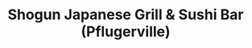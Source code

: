 ---
layout: place
title: "Shogun Japanese Grill & Sushi Bar (Pflugerville)"
permalink: /texas/pflugerville/shogun-japanese-grill-sushi-bar-pflugerville.html
stateAbbr: TX
stateName: Texas
cityName: Pflugerville
seo:
  name: "Shogun Japanese Grill & Sushi Bar (Pflugerville)"
  type: Restaurant
  links: null
description: "Shogun Japanese Grill & Sushi Bar (Pflugerville) serves delicious sushi in Pflugerville, Texas. Try fresh Japanese dishes for a great dining experience. "
place_id: ChIJ8bsv6GnFRIYRUjk88wKJKGI
photos:
  - name: >-
      places/ChIJ8bsv6GnFRIYRUjk88wKJKGI/photos/AeeoHcKha0vfFjU11EGNGaMzKUSMONXIf8lWpTq_CRCRSQdugMbv8EKX4AOtXG8fGUJldTh782C5P0S2OpFfXc5Sh_ryA5AaBUqpqGWgDxwbHCAtY9QBrLuaUvx8nnJtawSbLBNkNj6XlzV9dNebVkTyXTvDXsfp66DL0zIoG_7aokHkunKW0_jAESyaltjAQH7pS_N1V3YVc7cTlcl6o-2Fng0ry7198a3hGOpQcMrmDWr-rjJanvoN7LSbJrffRgeJcwP6ly3zNg7IZphNcJNbCGuFWhI5WTbziPQDuHaq9qIaYNmIAmEN2xK3bq9S5TyrKjAIQ-5xdzlBAqKmsPlEz3YB8uF3qHsWCt0lognSgy1rtAbQG90MMwgAVIGzyhSTGMjPXcjBdlBlHJDPLRHXufmcCyLKU0Xry0fEYHzJ_1w
    widthPx: 4032
    heightPx: 3024
    authorAttributions:
      - displayName: Roula Harfoush
        uri: https://maps.google.com/maps/contrib/106985936548748438094
        photoUri: >-
          https://lh3.googleusercontent.com/a-/ALV-UjVa0z5Wio0FGz3CMT0nRUkOjZm35wEqu3j5v2pBrxjevEp1MQMvng=s100-p-k-no-mo
    flagContentUri: >-
      https://www.google.com/local/imagery/report/?cb_client=maps_api_places.places_api&image_key=!1e10!2sCIHM0ogKEICAgICm4tvqbw&hl=en-US
    googleMapsUri: >-
      https://www.google.com/maps/place//data=!3m4!1e2!3m2!1sCIHM0ogKEICAgICm4tvqbw!2e10!4m2!3m1!1s0x8644c569e82fbbf1:0x62288902f33c3952
  - name: >-
      places/ChIJ8bsv6GnFRIYRUjk88wKJKGI/photos/AeeoHcJJb-9TLc_SzcIbLXF_QXoZfcDY7hIJ2d3sv2YeVufZD9ce1x6pEhcIyo2Z6uZyhryw2VrVYmuxWavuzvThP6VawCLKml3b5DzrCor_aF20ewmioMMhZlQc2xluCkueknmAEbKya-3gGLUUcu_NftYjU9XXs0-jc53wx19h69bLr1cqYI7oLW124bOMS9m-IHqWoFdtUEncVuXpbcN4wQUtLidZJx6wdp2td-1Nwgkeq6hDm9IS_BZY2KlAQpbM3NkCYBtW3-YdVBr5iw0rk2r-l67_TxzhGR2Lc6TGcsryiw
    widthPx: 960
    heightPx: 720
    authorAttributions:
      - displayName: Shogun Japanese Grill & Sushi Bar (Pflugerville)
        uri: https://maps.google.com/maps/contrib/106482907576384571187
        photoUri: >-
          https://lh3.googleusercontent.com/a-/ALV-UjX10i9I4bklpaYpFhJM6KwFd3GgEjuOepCvc7qWDc4Q9Ox9w9rB=s100-p-k-no-mo
    flagContentUri: >-
      https://www.google.com/local/imagery/report/?cb_client=maps_api_places.places_api&image_key=!1e10!2sAF1QipM1oSDPKsoHrBuTmRkrayHWC7tC3m2uf9L26Mmh&hl=en-US
    googleMapsUri: >-
      https://www.google.com/maps/place//data=!3m4!1e2!3m2!1sAF1QipM1oSDPKsoHrBuTmRkrayHWC7tC3m2uf9L26Mmh!2e10!4m2!3m1!1s0x8644c569e82fbbf1:0x62288902f33c3952
  - name: >-
      places/ChIJ8bsv6GnFRIYRUjk88wKJKGI/photos/AeeoHcJLX1wV2ZhK7asijVxHmBQaSydKPKlJZoHAKkkul_ylUY8pEiEnR4rAeTjTV5vs-eReR_O-b3FoVWx711peaYA-FMBCRdC8c2vUIJVGQqb0m9HZuqDdbHoM-C64un2F3Ihj0-0qEtSNgT-9jXJ7UNkqHPO5K2hUzkSr-x2F5Cq_F5zg0gBt1KsTI0nIDC3uNvYVsU3zX781Gag9jHcAs1t5EyABUMmhJ4ISEzBF2uElq7AIy6bWWdNmteGwX1L4-E7iNhnDkOA5d5HGpzOdtzik6p1YTMDt_PrfEOtWbATcHxubhoYT3Wzl6t6ltxWUtTDWM9iOuN88jhPNShg87-Q5HQBKMTZzj7qCb9p4cDVau38GMbONh-fbN0N12NRV7DueXDQOTwIFoU_A5ahDFP0iJM3wbToVs3cQ-gOGNbiof9Ap
    widthPx: 4032
    heightPx: 3024
    authorAttributions:
      - displayName: DILEEP
        uri: https://maps.google.com/maps/contrib/106069250487508644617
        photoUri: >-
          https://lh3.googleusercontent.com/a-/ALV-UjXdpAMuInKytgmlA5C1siYS1UgXVD8NJLA6FRNVYSD3ataqha0O9A=s100-p-k-no-mo
    flagContentUri: >-
      https://www.google.com/local/imagery/report/?cb_client=maps_api_places.places_api&image_key=!1e10!2sCIHM0ogKEICAgMCwi7Ch5AE&hl=en-US
    googleMapsUri: >-
      https://www.google.com/maps/place//data=!3m4!1e2!3m2!1sCIHM0ogKEICAgMCwi7Ch5AE!2e10!4m2!3m1!1s0x8644c569e82fbbf1:0x62288902f33c3952
  - name: >-
      places/ChIJ8bsv6GnFRIYRUjk88wKJKGI/photos/AeeoHcJH1AGSQEZvnVo0-xRxymcMgIYwNPwGI2G92FCh4LucEQbUOA_IsEOkIWQB8jiRUmHI9isjjFmtem53fr_UTMtGgRr82t4zD_ISefWjB7JAkbkNC9euGGmhOCGCk_4SZcoUInhUWRvM9Hq61Us8QswuAGObMUDuK7gGiXfuEEyOxgH8WrEKnpmSPRJ92rPPaGeH7eLX1fBds1iam7YqZ67NuQrSqAbqUp1jPjLnH1H3LG9CKzEzi_20QOCWiPP-TpvUlFMYrtySwakMtnqbMraFeIrp7DD-mEbXz1QlhLef5OM8l3NEIn5iNcv_WCrjku-671gXlpbwlRR4xWWsina4NoUtRMo9OWs-DUZ8K02UojUJlXUBuYRQUARvn3dMoP3WZemU5xrCwrEW9OT0KKahGlGsXySp6Ctjd3hyi3s8Fw
    widthPx: 3072
    heightPx: 4080
    authorAttributions:
      - displayName: Ray Stanley
        uri: https://maps.google.com/maps/contrib/115199230734819324680
        photoUri: >-
          https://lh3.googleusercontent.com/a-/ALV-UjV-I9v3-pYbYu-520-RCjgnWjS4ZmWWqq1CnhFvuS5NmtFHqnVMVQ=s100-p-k-no-mo
    flagContentUri: >-
      https://www.google.com/local/imagery/report/?cb_client=maps_api_places.places_api&image_key=!1e10!2sCIHM0ogKEICAgID_oLXuIw&hl=en-US
    googleMapsUri: >-
      https://www.google.com/maps/place//data=!3m4!1e2!3m2!1sCIHM0ogKEICAgID_oLXuIw!2e10!4m2!3m1!1s0x8644c569e82fbbf1:0x62288902f33c3952
  - name: >-
      places/ChIJ8bsv6GnFRIYRUjk88wKJKGI/photos/AeeoHcJ45jeS9TI3P_M-eqITphdEdsFBLx6ebPnvV0q8I_omrj2bydQNbV1yTB5dg1biSYELbSKYewmaWj2tSiRYgrhtIv16vP9JDckeTZiLv0mtMkU6ECUeLctnlkr3VKHrBBL99gChFBAMoft_yk2QvAfwZUn_pPJAKuQaf1mmhUs8mPU6yVV8tM8g40_BXCEYdfYoJvdeQuvCV5QRt9jEyRM4XGZS6cyb4UVDxwOqc67NjSSGnERAm2xhfBFPyisg2V1SO2-HsjE4HDw3oBtO8z_RSdzg4pKWghf_nfCbt20wE0Ea4V1XkdIpjjJp83aMPwWT1MLD2HypEisfL24wCMKaksO17nbqHi7LWjVlFnOsRZ6T07MKIz_w9NE_v_gWAwkJ7GpDQo0jV7J_8lA7KuZdPa9KMYLCNMykwlvfRMg
    widthPx: 4032
    heightPx: 3024
    authorAttributions:
      - displayName: Frank Viera
        uri: https://maps.google.com/maps/contrib/103054779171164787551
        photoUri: >-
          https://lh3.googleusercontent.com/a-/ALV-UjUBdXQkqrhJ-wBo9k0ukVxoYaR9M9rL6bAcqwfVixM8aRDHbGg=s100-p-k-no-mo
    flagContentUri: >-
      https://www.google.com/local/imagery/report/?cb_client=maps_api_places.places_api&image_key=!1e10!2sCIHM0ogKEICAgICv7KOgZQ&hl=en-US
    googleMapsUri: >-
      https://www.google.com/maps/place//data=!3m4!1e2!3m2!1sCIHM0ogKEICAgICv7KOgZQ!2e10!4m2!3m1!1s0x8644c569e82fbbf1:0x62288902f33c3952
  - name: >-
      places/ChIJ8bsv6GnFRIYRUjk88wKJKGI/photos/AeeoHcI3bBFGR3n_iMn0Rcs0qiXhd_2RoFVfObBWmBrQQ9s6czWAhyRH3PmD-dZR3fb9B2IfwPI9EAc2E2QRG6O70VlWZWyh-8xNT2TbgoPg6lt70faIawczKfTwBqbUujYLqBx2uhSUQBjpipRCsoyMwfR1tEkfzIVj9Es-JFJQ5R1Imzkn0cfp4VWK14sqpuQPEpWHzXOqGyUCh_Ohv_bkemErK6MZ0eAVHgHTrmoSfWuE0YiFJKTrXrGD-J5hbAkwVMqh3-j8RtqxO245y5O7bgKzuFdZlI5TDCgrHuefSpwILTe_YZ6-J5fUCbo0a2bw7B_vfPPoz_3uebysmJK19e5_CO9QKG8r-qUm8iEe9lp6I-0YQiVv7c7xsgpxW56Mz5Agwo4gfo3YB_D7DsPeCnMv07Km-E3bMd-vgXXrBUQK0g
    widthPx: 4000
    heightPx: 3000
    authorAttributions:
      - displayName: HARRY PARK
        uri: https://maps.google.com/maps/contrib/109772468171077609289
        photoUri: >-
          https://lh3.googleusercontent.com/a-/ALV-UjVKp1lPSl3MvYhpygmZsYToIjym8bWA2ZEhOuoNsZQzZUr5VzM=s100-p-k-no-mo
    flagContentUri: >-
      https://www.google.com/local/imagery/report/?cb_client=maps_api_places.places_api&image_key=!1e10!2sCIHM0ogKEICAgICJstW-Bw&hl=en-US
    googleMapsUri: >-
      https://www.google.com/maps/place//data=!3m4!1e2!3m2!1sCIHM0ogKEICAgICJstW-Bw!2e10!4m2!3m1!1s0x8644c569e82fbbf1:0x62288902f33c3952
  - name: >-
      places/ChIJ8bsv6GnFRIYRUjk88wKJKGI/photos/AeeoHcL1wNL_PslU0DXcNvMuVH7Q2ojho8uxDIds86P5f2joIaUe_Zg0el452pp-Ibuc6cn8s73lYmUBZbtmmMi5U5I1Dj5qdZ4K1dmd22tGVIPaCzPULgCifLQ0Vr7nosR-PikwnTiqWE_tOkWqTDvPgCOiqgfQFcg56E7DYarR5bidI98-ck-I3s9WYo0VNMQsImcvzPVxDVkz2v_6uXw-Y8fFkGMYBOL0Fk88U1pDxbtKocNu_W0DZkJkOJguH42IBg-A--9rqoG8MJqph0CL2mV1oqsKP27j3-QhKmh8facRdCnXnRbeR0wVGEMWhIYhimDcWjkNIgQ4bvqMIlOHjsokujH-iE4iDlPHI1Ncdcdj4--McOUbJWEW-Iog9XynDcVPFYGcXruzNl6zn-_yjoG3dy1CKDUh6KAJ6sXWI3SD0Q
    widthPx: 4032
    heightPx: 3024
    authorAttributions:
      - displayName: Dare Johnson
        uri: https://maps.google.com/maps/contrib/118187983912030752620
        photoUri: >-
          https://lh3.googleusercontent.com/a-/ALV-UjWxhTUGNZWtTSKM2FGQRCw3CXnhsWA2XIEOJr50b122cCEpWAgGdw=s100-p-k-no-mo
    flagContentUri: >-
      https://www.google.com/local/imagery/report/?cb_client=maps_api_places.places_api&image_key=!1e10!2sCIHM0ogKEICAgMDA9aPiSA&hl=en-US
    googleMapsUri: >-
      https://www.google.com/maps/place//data=!3m4!1e2!3m2!1sCIHM0ogKEICAgMDA9aPiSA!2e10!4m2!3m1!1s0x8644c569e82fbbf1:0x62288902f33c3952
  - name: >-
      places/ChIJ8bsv6GnFRIYRUjk88wKJKGI/photos/AeeoHcIL9vATL5Pi90DISgJdWQAU_erXleEXf02wy13HgDljD-Kncum5KId7de6vhd5p49YXaZ-2smC15IOUZsQKnmfmZPksJjOxymxysoo4uCZ8IJ7WQ5Yx2_KcRFqqV5BhAu-WeKe1uleHWtvguJpxahMfnp8mykqqMYo9Pn14wm5N-nv9_ktWh-npXfUGpWUnhck-D3GTDajXbgE8J6clV-acoSEgp37dXK4t3soVoaRxeu3k59Vb3RNure0PfPfxYq_DdJZFLvHq8CAc0SwcQWa6DdC2OtFzq-oG7lzwXDMVlXowgB3Wqk4tNDsPINCg6U9VV1Kc4DoONWYQYZ8MvChkAjA-ClCPKmeP6OFRLK0djFz1R-LL6FBUwcF5M5pPf9xFt0-gHF1XQYbpf8uYAhqdWbx0uj4cD04rMqC55bXtLVAl
    widthPx: 4080
    heightPx: 3060
    authorAttributions:
      - displayName: Thomas Ortiz
        uri: https://maps.google.com/maps/contrib/117371215378851849836
        photoUri: >-
          https://lh3.googleusercontent.com/a-/ALV-UjXE25Ga2lK68G6VVBgs02WIMZpoXC3GsgV6zaVCxcR2gx0BEspZ=s100-p-k-no-mo
    flagContentUri: >-
      https://www.google.com/local/imagery/report/?cb_client=maps_api_places.places_api&image_key=!1e10!2sCIHM0ogKEICAgIDj4JCbugE&hl=en-US
    googleMapsUri: >-
      https://www.google.com/maps/place//data=!3m4!1e2!3m2!1sCIHM0ogKEICAgIDj4JCbugE!2e10!4m2!3m1!1s0x8644c569e82fbbf1:0x62288902f33c3952
  - name: >-
      places/ChIJ8bsv6GnFRIYRUjk88wKJKGI/photos/AeeoHcJqyIvmPYuIi8G84yEo6BwPUik_bIIZU2K674wqKStpWO_wi6xQWSbsHorAkN9XP8OeMcxRZz7NulVfBOhLJnAEsg4Tmy_LzUqZEAiU1q2iPUpW1B2IL6Pfi-sJ6qnGAbIR6nfV-NQFJJ-DS_dau4zqzDTWBHjsJ_jGvpHIDfZJDVrDzN4GtlOn16wBpKjmV2zIpwc8ba6-IdWfqNRkSxbir4DYaC0Vz52QE-pWPPDfqYDPVJYdbdNid8VgoluZCI2LJKRv4A75Cq-ac-5KM62qPLZ-VoT02qtoa3pekg23TMZqGoLHyBV1ZbQjm81u6rFclmGX50veaOFpSt4cc38r9fyVfhYv_ozPgHcynh2NMH3BDJvsNuW62qcibgtQdIcUzKYoJYvEG_wGCN3OLi97Vsp6bTH97f8PvfA9NQ5YcVM
    widthPx: 3072
    heightPx: 4080
    authorAttributions:
      - displayName: Chip Klang
        uri: https://maps.google.com/maps/contrib/103162193282928397381
        photoUri: >-
          https://lh3.googleusercontent.com/a-/ALV-UjUi4QlnxvZw0jf9lbTbpxEQ5Oir4-eKmd_ETNjiU_eLK02aSH45=s100-p-k-no-mo
    flagContentUri: >-
      https://www.google.com/local/imagery/report/?cb_client=maps_api_places.places_api&image_key=!1e10!2sCIHM0ogKEICAgIDLq-Oq6QE&hl=en-US
    googleMapsUri: >-
      https://www.google.com/maps/place//data=!3m4!1e2!3m2!1sCIHM0ogKEICAgIDLq-Oq6QE!2e10!4m2!3m1!1s0x8644c569e82fbbf1:0x62288902f33c3952
  - name: >-
      places/ChIJ8bsv6GnFRIYRUjk88wKJKGI/photos/AeeoHcKs7JzTG0wCVYW6NVTIoB3zyZctD2fs72ivNJby1K8xMrFtMVORHhCkIreRTOOlbAt660qXX2o0OwctmaDi7KOVjW1PdErYAzupAPtMeeIgRT3Jbt0muXQakajpzO72i1wkja0uWEP5JfY5dBXZhK0VF506tcC7Nt0lFNwdN9Ev3U9Tf_oNex46puqhyVHo9xmvPFk1vXQ7nqZulrTkjZ77KGaoACU1sUjwMmPapbuJBL3ArtTOSXY0tccwe7NNULYzRiScDqzCiNJG4FQ2lDRtTmfzymut1ybagxG7fXdRXTUuLmc3-NItZwCbJlNDW655wEjw10waqmH5YoElk2DKdVXZMaiOoIg-SUleotj5QPtD9XqlybsYAKfNyzRAEI-xA9oRGDBZVV6hNoouaFszKGhrl080xfTz_WnGkGhS6SOr
    widthPx: 4080
    heightPx: 2296
    authorAttributions:
      - displayName: Antonio Johnson
        uri: https://maps.google.com/maps/contrib/115990904932247697332
        photoUri: >-
          https://lh3.googleusercontent.com/a-/ALV-UjUtaThUmjYGwWY8rioJXFjB1CAzv1ROm5P3qQFFO2HvuR1iDg65=s100-p-k-no-mo
    flagContentUri: >-
      https://www.google.com/local/imagery/report/?cb_client=maps_api_places.places_api&image_key=!1e10!2sCIHM0ogKEICAgIC37_TEogE&hl=en-US
    googleMapsUri: >-
      https://www.google.com/maps/place//data=!3m4!1e2!3m2!1sCIHM0ogKEICAgIC37_TEogE!2e10!4m2!3m1!1s0x8644c569e82fbbf1:0x62288902f33c3952
address: '18860 Limestone Commercial Dr #100, Pflugerville, TX 78660, USA'
street: '18860 Limestone Commercial Dr #100'
city: Pflugerville
state: TX
zip: '78660'
country: USA
neighborhood: null
latitude: '30.469158'
longitude: '-97.595974'
accessibility_options:
  wheelchairAccessibleParking: true
  wheelchairAccessibleEntrance: true
  wheelchairAccessibleRestroom: true
  wheelchairAccessibleSeating: true
business_status: OPERATIONAL
name: Shogun Japanese Grill & Sushi Bar (Pflugerville)
google_maps_links:
  directionsUri: >-
    https://www.google.com/maps/dir//''/data=!4m7!4m6!1m1!4e2!1m2!1m1!1s0x8644c569e82fbbf1:0x62288902f33c3952!3e0
  placeUri: https://maps.google.com/?cid=7073053860549114194
  writeAReviewUri: >-
    https://www.google.com/maps/place//data=!4m3!3m2!1s0x8644c569e82fbbf1:0x62288902f33c3952!12e1
  reviewsUri: >-
    https://www.google.com/maps/place//data=!4m4!3m3!1s0x8644c569e82fbbf1:0x62288902f33c3952!9m1!1b1
  photosUri: >-
    https://www.google.com/maps/place//data=!4m3!3m2!1s0x8644c569e82fbbf1:0x62288902f33c3952!10e5
primary_type: Japanese Restaurant
opening_hours:
  regular: null
  current: null
secondary_opening_hours:
  regular:
    weekdayDescriptions: null
    type: null
  current:
    weekdayDescriptions: null
    type: null
phone: null
price_level: null
price_range: null
rating: null
rating_count: 0
website: null
reviews: null
parking_options: null
payment_options: null
allow_dogs: null
curbside_pickup: null
delivery: null
dine_in: null
good_for_children: null
good_for_groups: null
good_for_sports: null
live_music: null
menu_for_children: null
outdoor_seating: null
reservable: null
restroom: null
serves_beer: null
serves_breakfast: null
serves_brunch: null
serves_cocktails: null
serves_coffee: null
serves_dinner: null
serves_dessert: null
serves_lunch: null
serves_vegetarian_food: null
serves_wine: null
takeout: null
summary: null

---
